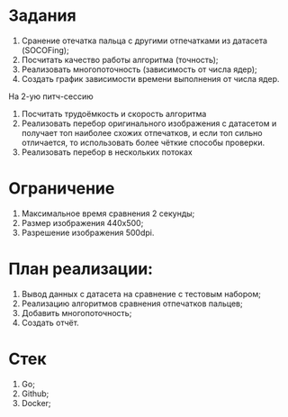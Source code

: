 # Задания
1. Сранение отечатка пальца с другими отпечатками из датасета (SOCOFing);
2. Посчитать качество работы алгоритма (точность);
3. Реализовать многопоточность (зависимость от числа ядер);
4. Создать график зависимости времени выполнения от числа ядер.

На 2-ую питч-сессию
1. Посчитать трудоёмкость и скорость алгоритма
2. Реализовать перебор оригинального изображения с датасетом и получает топ наиболее схожих отпечатков, и если топ сильно отличается, то использовать более чёткие способы проверки.
3. Реализовать перебор в нескольких потоках

# Ограничение
1. Максимальное время сравнения 2 секунды;
2. Размер изображения 440x500;
3. Разрешение изображения 500dpi.

# План реализации:
1. Вывод данных с датасета на сравнение с тестовым набором;
2. Реализацию алгоритмов сравнения отпечатков пальцев;
3. Добавить многопоточность;
4. Создать отчёт.

# Стек
1. Go;
2. Github;
3. Docker;

